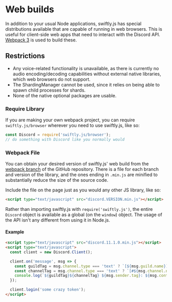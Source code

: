 # Web builds
In addition to your usual Node applications, swiftly.js has special distributions available that are capable of running in web browsers.
This is useful for client-side web apps that need to interact with the Discord API.
[Webpack 3](https://webpack.js.org/) is used to build these.

## Restrictions
- Any voice-related functionality is unavailable, as there is currently no audio encoding/decoding capabilities without external native libraries,
  which web browsers do not support.
- The ShardingManager cannot be used, since it relies on being able to spawn child processes for shards.
- None of the native optional packages are usable.

### Require Library
If you are making your own webpack project, you can require `swiftly.js/browser` wherever you need to use swiftly.js, like so:
```js
const Discord = require('swiftly.js/browser');
// do something with Discord like you normally would
```

### Webpack File
You can obtain your desired version of swiftly.js' web build from the [webpack branch](https://github.com/swiftlyjs/swiftly.js/tree/webpack) of the GitHub repository.
There is a file for each branch and version of the library, and the ones ending in `.min.js` are minified to substantially reduce the size of the source code.

Include the file on the page just as you would any other JS library, like so:
```html
<script type="text/javascript" src="discord.VERSION.min.js"></script>
```

Rather than importing swiftly.js with `require('swiftly.js')`, the entire `Discord` object is available as a global (on the `window`) object.
The usage of the API isn't any different from using it in Node.js.

#### Example
```html
<script type="text/javascript" src="discord.11.1.0.min.js"></script>
<script type="text/javascript">
  const client = new Discord.Client();

  client.on('message', msg => {
    const guildTag = msg.channel.type === 'text' ? `[${msg.guild.name}]` : '[DM]';
    const channelTag = msg.channel.type === 'text' ? `[#${msg.channel.name}]` : '';
    console.log(`${guildTag}${channelTag} ${msg.sender.tag}: ${msg.content}`);
  });

  client.login('some crazy token');
</script>
```
